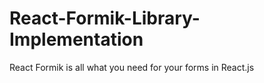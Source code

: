 # React-Formik-Library-Implementation
React Formik is all what you need for your forms in React.js 
